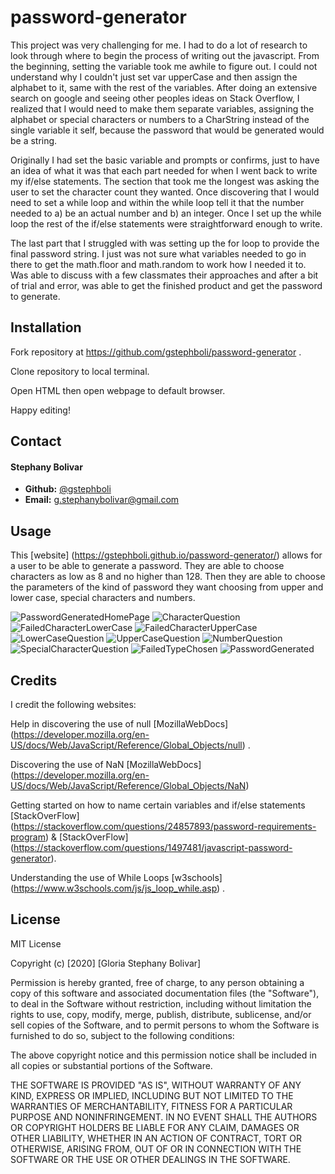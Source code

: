 # password-generator

This project was very challenging for me. I had to do a lot of research to look through where to begin the process of writing out the javascript. From the beginning, setting the variable took me awhile to figure out. I could not understand why I couldn't just set var upperCase and then assign the alphabet to it, same with the rest of the variables. After doing an extensive search on google and seeing other peoples ideas on Stack Overflow, I realized that I would need to make them separate variables, assigning the alphabet or special characters or numbers to a CharString instead of the single variable it self, because the password that would be generated would be a string. 

Originally I had set the basic variable and prompts or confirms, just to have an idea of what it was that each part needed for when I went back to write my if/else statements. The section that took me the longest was asking the user to set the character count they wanted. Once discovering that I would need to set a while loop and within the while loop tell it that the number needed to a) be an actual number and b) an integer. Once I set up the while loop the rest of the if/else statements were straightforward enough to write. 

The last part that I struggled with was setting up the for loop to provide the final password string. I just was not sure what variables needed to go in there to get the math.floor and math.random to work how I needed it to. Was able to discuss with a few classmates their approaches and after a bit of trial and error, was able to get the finished product and get the password to generate. 


## Installation

Fork repository at https://github.com/gstephboli/password-generator .

Clone repository to local terminal.

Open HTML then open webpage to default browser.

Happy editing!

## Contact

####  **Stephany Bolivar** 
*  **Github:** [@gstephboli](https://github.com/gstephboli)
*  **Email:** [g.stephanybolivar@gmail.com](g.stephanybolivar@gmail.com)

## Usage

This [website] (https://gstephboli.github.io/password-generator/) allows for a user to be able to generate a password. They are able to choose characters as low as 8 and no higher than 128. Then they are able to choose the parameters of the kind of password they want choosing from upper and lower case, special characters and numbers. 

![PasswordGeneratedHomePage](./images/intropage.png)
![CharacterQuestion](./images/firstquestion.png)
![FailedCharacterLowerCase](./images/failedcharacterlower.png)
![FailedCharacterUpperCase](./images/failedcharacterupper.png)
![LowerCaseQuestion](.images/lowercase.png)
![UpperCaseQuestion](./images/uppercase.png)
![NumberQuestion](./images/numberquestion.png)
![SpecialCharacterQuestion](./images/specialcharquestion.png)
![FailedTypeChosen](./images/failedtype.png)
![PasswordGenerated](./images/finalpasswordgenerated.png)

## Credits

I credit the following websites:

Help in discovering the use of null [MozillaWebDocs] (https://developer.mozilla.org/en-US/docs/Web/JavaScript/Reference/Global_Objects/null) .

Discovering the use of NaN [MozillaWebDocs] (https://developer.mozilla.org/en-US/docs/Web/JavaScript/Reference/Global_Objects/NaN)

Getting started on how to name certain variables and if/else statements [StackOverFlow] (https://stackoverflow.com/questions/24857893/password-requirements-program) & [StackOverFlow] (https://stackoverflow.com/questions/1497481/javascript-password-generator).

Understanding the use of While Loops [w3schools] (https://www.w3schools.com/js/js_loop_while.asp) .

## License

MIT License

Copyright (c) [2020] [Gloria Stephany Bolivar]

Permission is hereby granted, free of charge, to any person obtaining a copy
of this software and associated documentation files (the "Software"), to deal
in the Software without restriction, including without limitation the rights
to use, copy, modify, merge, publish, distribute, sublicense, and/or sell
copies of the Software, and to permit persons to whom the Software is
furnished to do so, subject to the following conditions:

The above copyright notice and this permission notice shall be included in all
copies or substantial portions of the Software.

THE SOFTWARE IS PROVIDED "AS IS", WITHOUT WARRANTY OF ANY KIND, EXPRESS OR
IMPLIED, INCLUDING BUT NOT LIMITED TO THE WARRANTIES OF MERCHANTABILITY,
FITNESS FOR A PARTICULAR PURPOSE AND NONINFRINGEMENT. IN NO EVENT SHALL THE
AUTHORS OR COPYRIGHT HOLDERS BE LIABLE FOR ANY CLAIM, DAMAGES OR OTHER
LIABILITY, WHETHER IN AN ACTION OF CONTRACT, TORT OR OTHERWISE, ARISING FROM,
OUT OF OR IN CONNECTION WITH THE SOFTWARE OR THE USE OR OTHER DEALINGS IN THE
SOFTWARE.